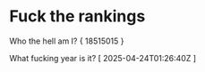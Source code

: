 # Fuck the rankings

Who the hell am I?
{ 18515015 }

What fucking year is it?
[ 2025-04-24T01:26:40Z ]
